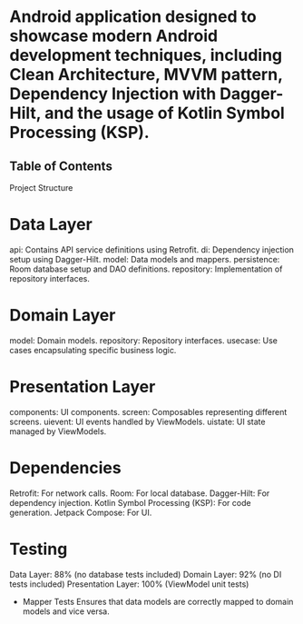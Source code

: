 # Android application designed to showcase modern Android development techniques, including Clean Architecture, MVVM pattern, Dependency Injection with Dagger-Hilt, and the usage of Kotlin Symbol Processing (KSP).

## Table of Contents

Project Structure
# Data Layer
api: Contains API service definitions using Retrofit.
di: Dependency injection setup using Dagger-Hilt.
model: Data models and mappers.
persistence: Room database setup and DAO definitions.
repository: Implementation of repository interfaces.
# Domain Layer
model: Domain models.
repository: Repository interfaces.
usecase: Use cases encapsulating specific business logic.
# Presentation Layer
components: UI components.
screen: Composables representing different screens.
uievent: UI events handled by ViewModels.
uistate: UI state managed by ViewModels.

# Dependencies
Retrofit: For network calls.
Room: For local database.
Dagger-Hilt: For dependency injection.
Kotlin Symbol Processing (KSP): For code generation.
Jetpack Compose: For UI.

 
# Testing
Data Layer: 88% (no database tests included)
Domain Layer: 92% (no DI tests included)
Presentation Layer: 100% (ViewModel unit tests)
 - Mapper Tests
Ensures that data models are correctly mapped to domain models and vice versa.

